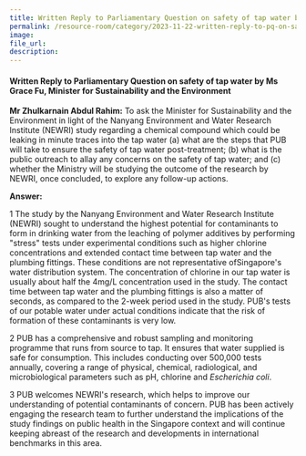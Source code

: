 ```yaml
---
title: Written Reply to Parliamentary Question on safety of tap water by Ms Grace Fu, Minister for Sustainability and the Environment
permalink: /resource-room/category/2023-11-22-written-reply-to-pq-on-safety-of-tap-water/
image:
file_url:
description:
---
```

 
#### Written Reply to Parliamentary Question on safety of tap water by Ms Grace Fu, Minister for Sustainability and the Environment

**Mr Zhulkarnain Abdul Rahim:** To ask the Minister for Sustainability and the Environment in light of the Nanyang Environment and Water Research Institute (NEWRI) study regarding a chemical compound which could be leaking in minute traces into the tap water (a) what are the steps that PUB will take to ensure the safety of tap water post-treatment; (b) what is the public outreach to allay any concerns on the safety of tap water; and (c) whether the Ministry will be studying the outcome of the research by NEWRI, once concluded, to explore any follow-up actions.

**Answer:**

1 The study by the Nanyang Environment and Water Research Institute (NEWRI) sought to understand the highest potential for contaminants to form in drinking water from the leaching of polymer additives by performing "stress" tests under experimental conditions such as higher chlorine concentrations and extended contact time between tap water and the plumbing fittings. These conditions are not representative ofSingapore's water distribution system. The concentration of chlorine in our tap water is usually about half the 4mg/L concentration used in the study. The contact time between tap water and the plumbing fittings is also a matter of seconds, as compared to the 2-week period used in the study. PUB's tests of our potable water under actual conditions indicate that the risk of formation of these contaminants is very low.

2 PUB has a comprehensive and robust sampling and monitoring programme that runs from source to tap. It ensures that water supplied is safe for consumption. This includes conducting over 500,000 tests annually, covering a range of physical, chemical, radiological, and microbiological parameters such as pH, chlorine and _Escherichia coli_.

3 PUB welcomes NEWRI's research, which helps to improve our understanding of potential contaminants of concern. PUB has been actively engaging the research team to further understand the implications of the study findings on public health in the Singapore context and will continue keeping abreast of the research and developments in international benchmarks in this area.
